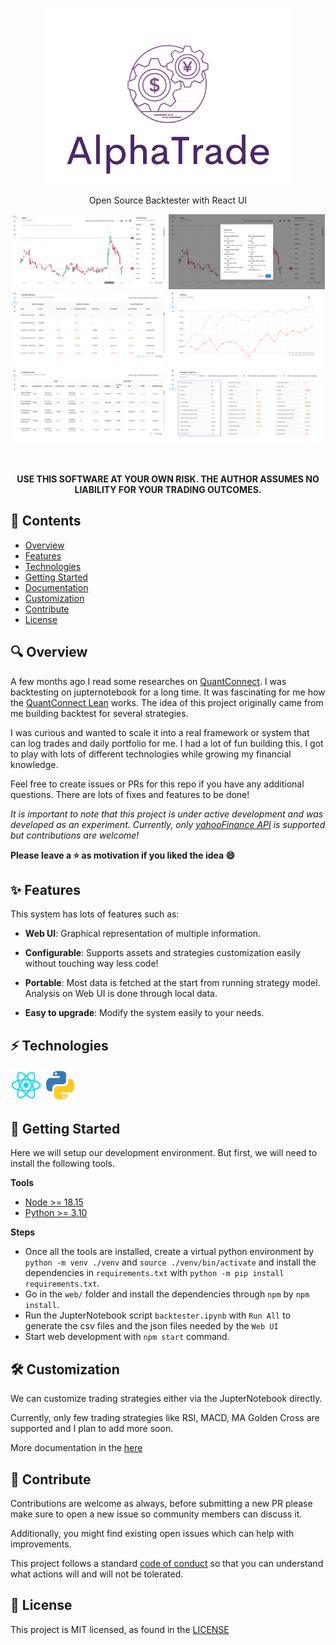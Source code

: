 <p align="center">
  <img width="400px" src="./assets/screenshots/logo.png">
  <p align="center">Open Source Backtester with React UI</p>
</p>

<p aligh="center">
<img width="49.5%" src="./assets/screenshots/KLineChart.png" alt="charts" /> <img width="49.5%" src="./assets/screenshots/IndicatorsDashboard.png" alt="indicators" />
<img width="49.5%" src="./assets/screenshots/PortfolioLogs.png" alt="portfoliologs" /> <img width="49.5%" src="./assets/screenshots/PortfolioLineChart.png" alt="portfolio" />
<img width="49.5%" src="./assets/screenshots/TradingRecordLogs.png" alt="trading-records" /> <img width="49.5%" src="./assets/screenshots/StrategiesComparisonDashboard.png" alt="strategy-comparison" />
</p>

<br />

<p align="center">
<b>USE THIS SOFTWARE AT YOUR OWN RISK. THE AUTHOR ASSUMES NO LIABILITY FOR YOUR TRADING OUTCOMES.</b></p>

## 📖 Contents

- [Overview](#overview)
- [Features](#features)
- [Technologies](#technologies)
- [Getting Started](#getting-started)
- [Documentation](#documentation)
- [Customization](#customization)
- [Contribute](#contribute)
- [License](#license)

## 🔍 Overview <a id="overview" />

A few months ago I read some researches on [QuantConnect](https://www.quantconnect.com/). I was backtesting on jupternotebook for a long time. It was fascinating for me how the [QuantConnect Lean](https://github.com/QuantConnect/Lean) works. The idea of this project originally came from me building backtest for several strategies.

I was curious and wanted to scale it into a real framework or system that can log trades and daily portfolio for me. I had a lot of fun building this. I got to play with lots of different technologies while growing my financial knowledge.

Feel free to create issues or PRs for this repo if you have any additional questions. There are lots of fixes and features to be done!

_It is important to note that this project is under active development and was developed as an experiment. Currently, only [yahooFinance API](https://pypi.org/project/yfinance/) is supported but contributions are welcome!_

**Please leave a ⭐ as motivation if you liked the idea 😄**

## ✨ Features <a id="features" />

This system has lots of features such as:

- **Web UI**: Graphical representation of multiple information.

- **Configurable**: Supports assets and strategies customization easily without touching way less code!

- **Portable**: Most data is fetched at the start from running strategy model. Analysis on Web UI is done through local data.

- **Easy to upgrade**: Modify the system easily to your needs.

## ⚡️ Technologies <a id="technologies" />

<img width="10%" src="./assets/1174949_js_react js_logo_react_react native_icon.png" alt="react-logo" /> <img width="10%" src="./assets/4375050_logo_python_icon.png" alt="python-logo" />

## 🍕 Getting Started <a id="getting-started" />

Here we will setup our development environment. But first, we will need to install the following tools.

**Tools**

- [Node >= 18.15](https://nodejs.org/en/download/)
- [Python >= 3.10](https://www.python.org/downloads/)

**Steps**

- Once all the tools are installed, create a virtual python environment by `python -m venv ./venv` and `source ./venv/bin/activate` and install the dependencies in `requirements.txt` with `python -m pip install requirements.txt`.
- Go in the `web/` folder and install the dependencies through `npm` by `npm install`.
- Run the JupterNotebook script `backtester.ipynb` with `Run All` to generate the csv files and the json files needed by the `Web UI`
- Start web development with `npm start` command.

## 🛠 Customization <a id="customization" />

We can customize trading strategies either via the JupterNotebook directly.

Currently, only few trading strategies like RSI, MACD, MA Golden Cross are supported and I plan to add more soon.

More documentation in the [here](./docs/Documentation.md)

## 👏 Contribute <a id="contribute" />

Contributions are welcome as always, before submitting a new PR please make sure to open a new issue so community members can discuss it.

Additionally, you might find existing open issues which can help with improvements.

This project follows a standard [code of conduct](./CODE_OF_CONDUCT.md) so that you can understand what actions will and will not be tolerated.

## 📄 License <a id="license" />

This project is MIT licensed, as found in the [LICENSE](./LICENSE)
